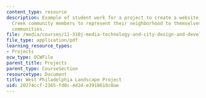 ```yaml
---
content_type: resource
description: Example of student work for a project to create a website to enable Mill
  Creek community members to represent their neighborhood to themselves and to other
  communities.
file: /media/courses/11-310j-media-technology-and-city-design-and-development-spring-2002/20274ccf2165fd0c4d2de3918618c8ae_duritz.pdf
file_type: application/pdf
learning_resource_types:
- Projects
ocw_type: OCWFile
parent_title: Projects
parent_type: CourseSection
resourcetype: Document
title: West Philadelphia Landscape Project
uid: 20274ccf-2165-fd0c-4d2d-e3918618c8ae
---
```

